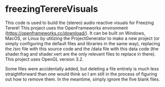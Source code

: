 # freezingTerereVisuals

This code is used to build the (stereo) audio reactive visuals for Freezing  Tereré!
This project uses the OpenFrameworks environment (https://openframeworks.cc/download/). It can be built on Windows, MacOS, or Linux by utilizing the ProjectGenerator to make a new project (or simply configuring the default files and libraries in the same way), replacing the /src file with this source code and the /data file with this data code (the shader.frag and shader.vert are the only relevant files to replace in there). This project uses OpenGL version 3.2.

Some files were accidentally added, but deleting a file entirely is much less straightforward than one would think so I am still in the process of figuring out how to remove them. In the meantime, simply ignore the five blank files.
